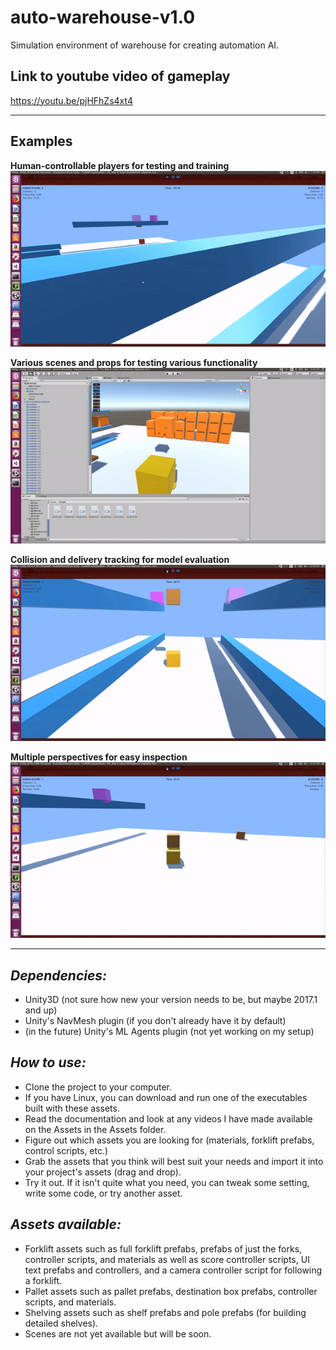 # auto-warehouse-v1.0
Simulation environment of warehouse for creating automation AI.

## Link to youtube video of gameplay
https://youtu.be/pjHFhZs4xt4

---

## Examples

**Human-controllable players for testing and training**
![](gifs/human-vs-cpu.gif)

**Various scenes and props for testing various functionality**
![](gifs/stacks-of-pallets.gif)

**Collision and delivery tracking for model evaluation**
![](gifs/collision-tracking.gif)

**Multiple perspectives for easy inspection**
![](gifs/multiple-perspectives.gif)

---

## *Dependencies:*
 - Unity3D (not sure how new your version needs to be, but maybe 2017.1 and up)
 - Unity's NavMesh plugin (if you don't already have it by default)
 - (in the future) Unity's ML Agents plugin (not yet working on my setup)

## *How to use:*
 - Clone the project to your computer.
 - If you have Linux, you can download and run one of the executables built with these assets. 
 - Read the documentation and look at any videos I have made available on the Assets in the Assets folder.
 - Figure out which assets you are looking for (materials, forklift prefabs, control scripts, etc.)
 - Grab the assets that you think will best suit your needs and import it into your project's assets (drag and drop).
 - Try it out. If it isn't quite what you need, you can tweak some setting, write some code, or try another asset.

## *Assets available:*
 - Forklift assets such as full forklift prefabs, prefabs of just the forks, controller scripts, and materials as well as score controller scripts, UI text prefabs and controllers, and a camera controller script for following a forklift.
 - Pallet assets such as pallet prefabs, destination box prefabs, controller scripts, and materials.
 - Shelving assets such as shelf prefabs and pole prefabs (for building detailed shelves).
 - Scenes are not yet available but will be soon.

